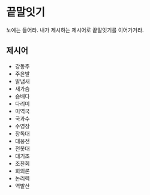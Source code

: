 # 끝말잇기
노예는 들어라. 내가 제시하는 제시어로 끝말잇기를 이어가거라.

## 제시어
- 강동주
- 주윤발
- 발냄새
- 새가슴
- 슴배다
- 다리미
- 미역국
- 국과수
- 수영장
- 장독대
- 대웅전
- 전봇대
- 대기조
- 조찬회
- 회의론
- 논리력
- 역발산
